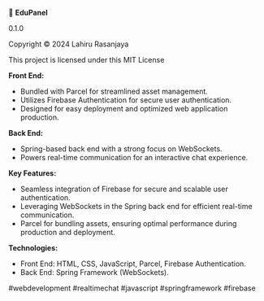 🚀 **EduPanel**

0.1.0

Copyright © 2024 Lahiru Rasanjaya

This project is licensed under this MIT License

**Front End:**
- Bundled with Parcel for streamlined asset management.
- Utilizes Firebase Authentication for secure user authentication.
- Designed for easy deployment and optimized web application production.

**Back End:**
- Spring-based back end with a strong focus on WebSockets.
- Powers real-time communication for an interactive chat experience.

**Key Features:**
- Seamless integration of Firebase for secure and scalable user authentication.
- Leveraging WebSockets in the Spring back end for efficient real-time communication.
- Parcel for bundling assets, ensuring optimal performance during production and deployment.

**Technologies:**
- Front End: HTML, CSS, JavaScript, Parcel, Firebase Authentication.
- Back End: Spring Framework (WebSockets).

#webdevelopment #realtimechat #javascript #springframework #firebase

